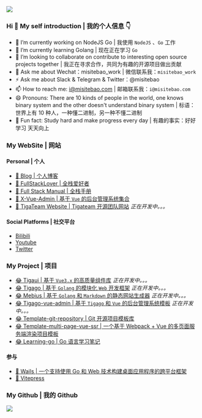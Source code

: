 ![](https://cdn.jsdelivr.net/gh/misitebao/misitebao@master/img/top_logo.png)

### Hi 👋 My self introduction | 我的个人信息 👇

- 🔭 I’m currently working on NodeJS Go | 我使用 `NodeJS` 、`Go` 工作
- 🌱 I’m currently learning Golang | 现在正在学习 `Go`
- 👯 I’m looking to collaborate on contribute to interesting open source projects together | 我正在寻求合作，共同为有趣的开源项目做出贡献
- 💬 Ask me about Wechat：misitebao_work | 微信联系我：`misitebao_work`
- ⚡ Ask me about Slack & Telegram & Twitter：@misitebao
- 📫 How to reach me: i@misitebao.com | 邮箱联系我：`i@misitebao.com`
- 😄 Pronouns: There are 10 kinds of people in the world, one knows binary system and the other doesn't understand binary system | 标语：世界上有 10​​ 种人，一种懂二进制，另一种不懂二进制
- 🍊 Fun fact: Study hard and make progress every day | 有趣的事实：好好学习 天天向上

<!-- - 🤔 Hasakei -->

### My WebSite | 网站

#### Personal | 个人

- [🤔 Blog | 个人博客](https://blog.misitebao.com)
- [🤔 FullStackLover | 全栈爱好者](https://fullstacklover.com)
- [🤔 Full Stack Manual | 全栈手册](https://manual.fullstacklover.com/)
- [🤔 X-Vue-Admin | 基于 `Vue` 的后台管理系统集合](http://x-vue-admin.com/)
- [🤔 TigaTeam Website | Tigateam 开源团队网站](http://tigateam.org) _正在开发中。。。_

#### Social Platforms | 社交平台

- [Bilibili](https://space.bilibili.com/97480642/)
- [Youtube](https://www.youtube.com/channel/UCGlgW9t0HnKDlkcS1dH7X3g)
- [Twitter](https://twitter.com/misitebao)

### My Project | 项目

- [😂 Tigaui | 基于 `Vue3.x` 的高质量组件库](https://tigaui.tigateam.org/) _正在开发中。。。_
- [😂 Tigago | 基于 `Golang` 的模块化 `Web` 开发框架](https://tigago.tigateam.org/) _正在开发中。。。_
- [😂 Mebius | 基于 `Golang` 和 `Markdown` 的静态网站生成器](https://mebius.tigateam.org/) _正在开发中。。。_
- [😂 Tigago-vue-admin | 基于 `Tigago` 和 `Vue` 的后台管理系统模板](https://tigago-vue-admin.tigateam.org/) _正在开发中。。。_
- [😂 Template-git-repository | Git 开源项目模板库](https://github.com/misitebao/template-git-repository)
- [😂 Template-multi-page-vue-ssr | 一个基于 Webpack + Vue 的多页面服务端渲染项目模板](https://github.com/misitebao/template-multi-page-vue-ssr)
- [😂 Learning-go | Go 语言学习笔记](https://github.com/misitebao/learning-go)

#### 参与

- [🤗 Wails | 一个支持使用 Go 和 Web 技术构建桌面应用程序的跨平台框架](https://wails.app/)
- [🤗 Vitepress](https://vitepress.vuejs.org/)

### My Github | 我的 Github

![](https://github-readme-stats.vercel.app/api?username=misitebao&show_icons=true)

<!--

### My Repo | 开源仓库

[![ReadMe Card](https://github-readme-stats.vercel.app/api/pin/?username=gogf&repo=gf)](https://github.com/gogf/gf)

[![ReadMe Card](https://github-readme-stats.vercel.app/api/pin/?username=misitebao&repo=template-multi-page-vue-ssr)](https://github.com/misitebao/template-multi-page-vue-ssr)

[![ReadMe Card](https://github-readme-stats.vercel.app/api/pin/?username=misitebao&repo=full-stack-manual)](https://github.com/misitebao/full-stack-manual)

[![ReadMe Card](https://github-readme-stats.vercel.app/api/pin/?username=misitebao&repo=quality-repository)](https://github.com/misitebao/quality-repository) -->
